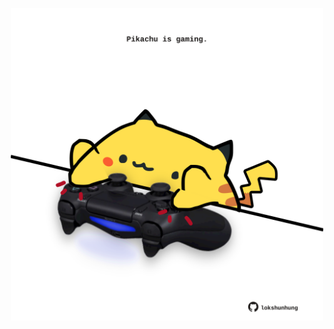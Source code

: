 <!-- built at 10/01/2022, 05:02:58 UTC -->
<p align="center">
  <img width="500" height="500" src="./ReadmeImage.svg">
</p>
